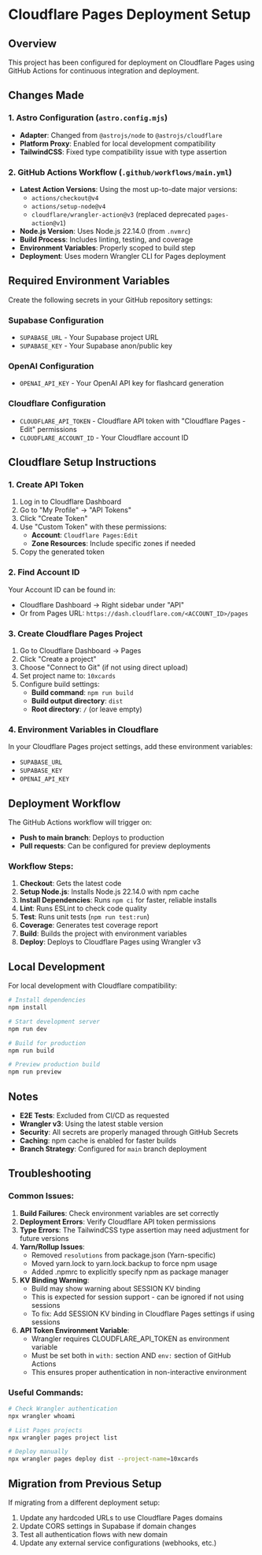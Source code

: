 # Cloudflare Pages Deployment Setup

## Overview

This project has been configured for deployment on Cloudflare Pages using GitHub Actions for continuous integration and deployment.

## Changes Made

### 1. Astro Configuration (`astro.config.mjs`)

- **Adapter**: Changed from `@astrojs/node` to `@astrojs/cloudflare`
- **Platform Proxy**: Enabled for local development compatibility
- **TailwindCSS**: Fixed type compatibility issue with type assertion

### 2. GitHub Actions Workflow (`.github/workflows/main.yml`)

- **Latest Action Versions**: Using the most up-to-date major versions:
  - `actions/checkout@v4`
  - `actions/setup-node@v4` 
  - `cloudflare/wrangler-action@v3` (replaced deprecated `pages-action@v1`)
- **Node.js Version**: Uses Node.js 22.14.0 (from `.nvmrc`)
- **Build Process**: Includes linting, testing, and coverage
- **Environment Variables**: Properly scoped to build step
- **Deployment**: Uses modern Wrangler CLI for Pages deployment

## Required Environment Variables

Create the following secrets in your GitHub repository settings:

### Supabase Configuration
- `SUPABASE_URL` - Your Supabase project URL
- `SUPABASE_KEY` - Your Supabase anon/public key

### OpenAI Configuration
- `OPENAI_API_KEY` - Your OpenAI API key for flashcard generation

### Cloudflare Configuration
- `CLOUDFLARE_API_TOKEN` - Cloudflare API token with "Cloudflare Pages - Edit" permissions
- `CLOUDFLARE_ACCOUNT_ID` - Your Cloudflare account ID

## Cloudflare Setup Instructions

### 1. Create API Token

1. Log in to Cloudflare Dashboard
2. Go to "My Profile" → "API Tokens"
3. Click "Create Token"
4. Use "Custom Token" with these permissions:
   - **Account**: `Cloudflare Pages:Edit`
   - **Zone Resources**: Include specific zones if needed
5. Copy the generated token

### 2. Find Account ID

Your Account ID can be found in:
- Cloudflare Dashboard → Right sidebar under "API"
- Or from Pages URL: `https://dash.cloudflare.com/<ACCOUNT_ID>/pages`

### 3. Create Cloudflare Pages Project

1. Go to Cloudflare Dashboard → Pages
2. Click "Create a project"
3. Choose "Connect to Git" (if not using direct upload)
4. Set project name to: `10xcards`
5. Configure build settings:
   - **Build command**: `npm run build`
   - **Build output directory**: `dist`
   - **Root directory**: `/` (or leave empty)

### 4. Environment Variables in Cloudflare

In your Cloudflare Pages project settings, add these environment variables:
- `SUPABASE_URL`
- `SUPABASE_KEY` 
- `OPENAI_API_KEY`

## Deployment Workflow

The GitHub Actions workflow will trigger on:
- **Push to main branch**: Deploys to production
- **Pull requests**: Can be configured for preview deployments

### Workflow Steps:
1. **Checkout**: Gets the latest code
2. **Setup Node.js**: Installs Node.js 22.14.0 with npm cache
3. **Install Dependencies**: Runs `npm ci` for faster, reliable installs
4. **Lint**: Runs ESLint to check code quality
5. **Test**: Runs unit tests (`npm run test:run`)
6. **Coverage**: Generates test coverage report
7. **Build**: Builds the project with environment variables
8. **Deploy**: Deploys to Cloudflare Pages using Wrangler v3

## Local Development

For local development with Cloudflare compatibility:

```bash
# Install dependencies
npm install

# Start development server
npm run dev

# Build for production
npm run build

# Preview production build
npm run preview
```

## Notes

- **E2E Tests**: Excluded from CI/CD as requested
- **Wrangler v3**: Using the latest stable version
- **Security**: All secrets are properly managed through GitHub Secrets
- **Caching**: npm cache is enabled for faster builds
- **Branch Strategy**: Configured for `main` branch deployment

## Troubleshooting

### Common Issues:

1. **Build Failures**: Check environment variables are set correctly
2. **Deployment Errors**: Verify Cloudflare API token permissions
3. **Type Errors**: The TailwindCSS type assertion may need adjustment for future versions
4. **Yarn/Rollup Issues**: 
   - Removed `resolutions` from package.json (Yarn-specific)
   - Moved yarn.lock to yarn.lock.backup to force npm usage
   - Added .npmrc to explicitly specify npm as package manager
5. **KV Binding Warning**: 
   - Build may show warning about SESSION KV binding
   - This is expected for session support - can be ignored if not using sessions
   - To fix: Add SESSION KV binding in Cloudflare Pages settings if using sessions
6. **API Token Environment Variable**: 
   - Wrangler requires CLOUDFLARE_API_TOKEN as environment variable
   - Must be set both in `with:` section AND `env:` section of GitHub Actions
   - This ensures proper authentication in non-interactive environment


### Useful Commands:

```bash
# Check Wrangler authentication
npx wrangler whoami

# List Pages projects
npx wrangler pages project list

# Deploy manually
npx wrangler pages deploy dist --project-name=10xcards
```

## Migration from Previous Setup

If migrating from a different deployment setup:

1. Update any hardcoded URLs to use Cloudflare Pages domains
2. Update CORS settings in Supabase if domain changes
3. Test all authentication flows with new domain
4. Update any external service configurations (webhooks, etc.)
